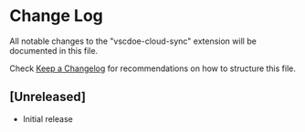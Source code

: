 # Change Log

All notable changes to the "vscdoe-cloud-sync" extension will be documented in this file.

Check [Keep a Changelog](http://keepachangelog.com/) for recommendations on how to structure this file.

## [Unreleased]

- Initial release